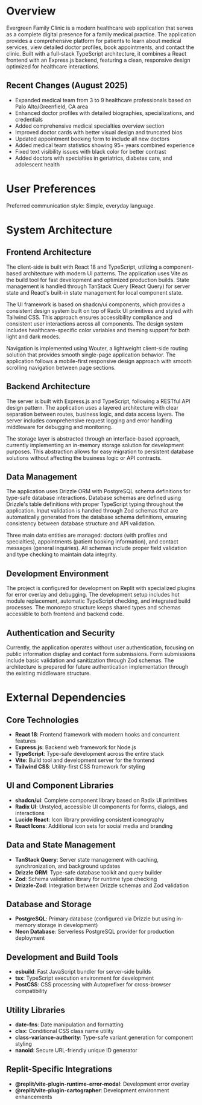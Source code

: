 # Overview

Evergreen Family Clinic is a modern healthcare web application that serves as a complete digital presence for a family medical practice. The application provides a comprehensive platform for patients to learn about medical services, view detailed doctor profiles, book appointments, and contact the clinic. Built with a full-stack TypeScript architecture, it combines a React frontend with an Express.js backend, featuring a clean, responsive design optimized for healthcare interactions.

## Recent Changes (August 2025)
- Expanded medical team from 3 to 9 healthcare professionals based on Palo Alto/Greenfield, CA area
- Enhanced doctor profiles with detailed biographies, specializations, and credentials
- Added comprehensive medical specialties overview section
- Improved doctor cards with better visual design and truncated bios
- Updated appointment booking form to include all new doctors
- Added medical team statistics showing 95+ years combined experience
- Fixed text visibility issues with black color for better contrast
- Added doctors with specialties in geriatrics, diabetes care, and adolescent health

# User Preferences

Preferred communication style: Simple, everyday language.

# System Architecture

## Frontend Architecture
The client-side is built with React 18 and TypeScript, utilizing a component-based architecture with modern UI patterns. The application uses Vite as the build tool for fast development and optimized production builds. State management is handled through TanStack Query (React Query) for server state and React's built-in state management for local component state.

The UI framework is based on shadcn/ui components, which provides a consistent design system built on top of Radix UI primitives and styled with Tailwind CSS. This approach ensures accessibility compliance and consistent user interactions across all components. The design system includes healthcare-specific color variables and theming support for both light and dark modes.

Navigation is implemented using Wouter, a lightweight client-side routing solution that provides smooth single-page application behavior. The application follows a mobile-first responsive design approach with smooth scrolling navigation between page sections.

## Backend Architecture
The server is built with Express.js and TypeScript, following a RESTful API design pattern. The application uses a layered architecture with clear separation between routes, business logic, and data access layers. The server includes comprehensive request logging and error handling middleware for debugging and monitoring.

The storage layer is abstracted through an interface-based approach, currently implementing an in-memory storage solution for development purposes. This abstraction allows for easy migration to persistent database solutions without affecting the business logic or API contracts.

## Data Management
The application uses Drizzle ORM with PostgreSQL schema definitions for type-safe database interactions. Database schemas are defined using Drizzle's table definitions with proper TypeScript typing throughout the application. Input validation is handled through Zod schemas that are automatically generated from the database schema definitions, ensuring consistency between database structure and API validation.

Three main data entities are managed: doctors (with profiles and specialties), appointments (patient booking information), and contact messages (general inquiries). All schemas include proper field validation and type checking to maintain data integrity.

## Development Environment
The project is configured for development on Replit with specialized plugins for error overlay and debugging. The development setup includes hot module replacement, automatic TypeScript checking, and integrated build processes. The monorepo structure keeps shared types and schemas accessible to both frontend and backend code.

## Authentication and Security
Currently, the application operates without user authentication, focusing on public information display and contact form submissions. Form submissions include basic validation and sanitization through Zod schemas. The architecture is prepared for future authentication implementation through the existing middleware structure.

# External Dependencies

## Core Technologies
- **React 18**: Frontend framework with modern hooks and concurrent features
- **Express.js**: Backend web framework for Node.js
- **TypeScript**: Type-safe development across the entire stack
- **Vite**: Build tool and development server for the frontend
- **Tailwind CSS**: Utility-first CSS framework for styling

## UI and Component Libraries
- **shadcn/ui**: Complete component library based on Radix UI primitives
- **Radix UI**: Unstyled, accessible UI components for forms, dialogs, and interactions
- **Lucide React**: Icon library providing consistent iconography
- **React Icons**: Additional icon sets for social media and branding

## Data and State Management
- **TanStack Query**: Server state management with caching, synchronization, and background updates
- **Drizzle ORM**: Type-safe database toolkit and query builder
- **Zod**: Schema validation library for runtime type checking
- **Drizzle-Zod**: Integration between Drizzle schemas and Zod validation

## Database and Storage
- **PostgreSQL**: Primary database (configured via Drizzle but using in-memory storage in development)
- **Neon Database**: Serverless PostgreSQL provider for production deployment

## Development and Build Tools
- **esbuild**: Fast JavaScript bundler for server-side builds
- **tsx**: TypeScript execution environment for development
- **PostCSS**: CSS processing with Autoprefixer for cross-browser compatibility

## Utility Libraries
- **date-fns**: Date manipulation and formatting
- **clsx**: Conditional CSS class name utility
- **class-variance-authority**: Type-safe variant generation for component styling
- **nanoid**: Secure URL-friendly unique ID generator

## Replit-Specific Integrations
- **@replit/vite-plugin-runtime-error-modal**: Development error overlay
- **@replit/vite-plugin-cartographer**: Development environment enhancements